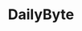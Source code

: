---
id: mVQvTk97aKzhqLZ2
title: DailyByte
desc: ''
updated: 1627950805366
created: 1627950805366
stub: false
---